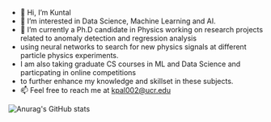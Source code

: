- 👋 Hi, I’m Kuntal
- 👀 I’m interested in Data Science, Machine Learning and AI.
- 🌱 I’m currently a Ph.D candidate in Physics working on research projects related to anomaly detection and regression analysis 
- using neural networks to search for new physics signals at different particle physics experiments.
- I am also taking graduate CS courses in ML and Data Science and particpating in online competitions 
- to further enhance my knowledge and skillset in these subjects.
- 📫 Feel free to reach me at kpal002@ucr.edu

<!---
kpal002/kpal002 is a ✨ special ✨ repository because its `README.md` (this file) appears on your GitHub profile.
You can click the Preview link to take a look at your changes.
--->
![Anurag's GitHub stats](https://github-readme-stats.vercel.app/api?username=anuraghazra&show_icons=true&theme=radical)
